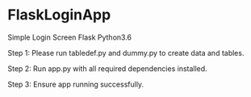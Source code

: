 # FlaskLoginApp
Simple Login Screen Flask Python3.6


Step 1:
Please run tabledef.py and dummy.py to create data and tables.

Step 2:
Run app.py with all required dependencies installed.

Step 3:
Ensure app running successfully.
